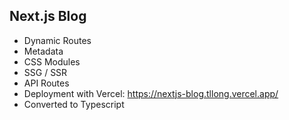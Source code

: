 ## Next.js Blog

- Dynamic Routes
- Metadata
- CSS Modules
- SSG / SSR
- API Routes
- Deployment with Vercel: https://nextjs-blog.tllong.vercel.app/
- Converted to Typescript
